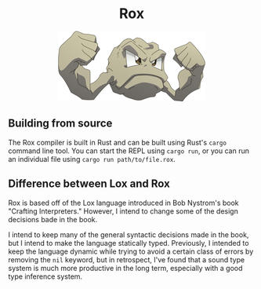 <div align="center">
<h1>Rox</h1>

<img src="./assets/geodude.png"  alt="Geodude"/>
</div>

## Building from source

The Rox compiler is built in Rust and can be built using Rust's `cargo` command line tool.
You can start the REPL using `cargo run`, or you can run an individual file using `cargo run path/to/file.rox`.

## Difference between Lox and Rox

Rox is based off of the Lox language introduced in Bob Nystrom's book "Crafting Interpreters."
However, I intend to change some of the design decisions bade in the book.

I intend to keep many of the general syntactic decisions made in the book, but I intend to make the language statically typed.
Previously, I intended to keep the language dynamic while trying to avoid a certain class of errors by removing the `nil` keyword, but in retrospect, I've found that a sound type system is much more productive in the long term, especially with a good type inference system.
